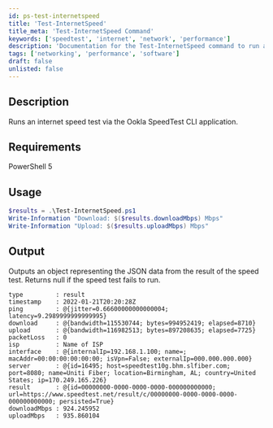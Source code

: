 ```yaml
---
id: ps-test-internetspeed
title: 'Test-InternetSpeed'
title_meta: 'Test-InternetSpeed Command'
keywords: ['speedtest', 'internet', 'network', 'performance']
description: 'Documentation for the Test-InternetSpeed command to run an internet speed test via the Ookla SpeedTest CLI application.'
tags: ['networking', 'performance', 'software']
draft: false
unlisted: false
---
```


## Description
Runs an internet speed test via the Ookla SpeedTest CLI application.

## Requirements
PowerShell 5

## Usage
```powershell
$results = .\Test-InternetSpeed.ps1
Write-Information "Download: $($results.downloadMbps) Mbps"
Write-Information "Upload: $($results.uploadMbps) Mbps"
```

## Output
Outputs an object representing the JSON data from the result of the speed test. Returns null if the speed test fails to run.
```
type         : result
timestamp    : 2022-01-21T20:20:28Z
ping         : @{jitter=0.66600000000000004; latency=9.2989999999999995}
download     : @{bandwidth=115530744; bytes=994952419; elapsed=8710}
upload       : @{bandwidth=116982513; bytes=897208635; elapsed=7725}
packetLoss   : 0
isp          : Name of ISP
interface    : @{internalIp=192.168.1.100; name=; macAddr=00:00:00:00:00:00; isVpn=False; externalIp=000.000.000.000}
server       : @{id=16495; host=speedtest10g.bhm.slfiber.com; port=8080; name=Uniti Fiber; location=Birmingham, AL; country=United States; ip=170.249.165.226}
result       : @{id=00000000-0000-0000-0000-000000000000; url=https://www.speedtest.net/result/c/00000000-0000-0000-0000-000000000000; persisted=True}
downloadMbps : 924.245952
uploadMbps   : 935.860104
```

